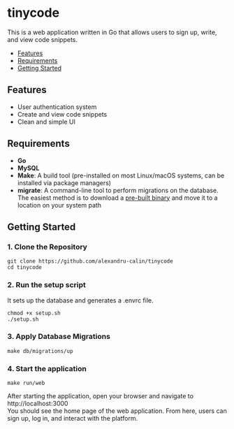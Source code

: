 # tinycode

This is a web application written in Go that allows users to sign up, write, and view code snippets.

- [Features](#features)
- [Requirements](#requirements)
- [Getting Started](#getting-started)

## Features

- User authentication system
- Create and view code snippets
- Clean and simple UI

## Requirements

- **Go**
- **MySQL**
- **Make**: A build tool (pre-installed on most Linux/macOS systems, can be installed via package managers)
- **migrate**: A command-line tool to perform migrations on the database. The easiest method is to download a [pre-built binary](https://github.com/golang-migrate/migrate/releases) and move
it to a location on your system path

## Getting Started

### 1. Clone the Repository
```
git clone https://github.com/alexandru-calin/tinycode
cd tinycode
```

### 2. Run the setup script
It sets up the database and generates a .envrc file.
```
chmod +x setup.sh
./setup.sh
```

### 3. Apply Database Migrations
```
make db/migrations/up
```

### 4. Start the application
```
make run/web
```
After starting the application, open your browser and navigate to
http://localhost:3000
<br>
You should see the home page of the web application. From here, users can sign up, log in, and interact with the platform.